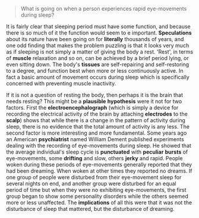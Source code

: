 > What is going on when a person experiences rapid eye-movements during sleep?



It is fairly clear that sleeping period must have some function, and because there is so much of it the function would seem to e important. **Speculations** about its nature have been going on for **literally** thousands of years, and one odd finding that makes the problem puzzling is that it looks very much as if sleeping is not simply a matter of giving the body a rest. 'Rest', in terms of **muscle** relaxation and so on, can be achieved by a brief period lying, or even sitting down. The body's **tissues** are self-repairing and self-restoring to a degree, and function best when more or less continuously active. In fact a basic amount of movement occurs during sleep which is specifically concerned with preventing muscle inactivity.



If it is not a question of resting the body, then perhaps it is the brain that needs resting? This might be a **plausible** **hypothesis** were it not for two factors. First the **electroencephalograph** (which is simply a device for recording the electrical activity of the brain by attaching **electrodes** to the **scalp**) shows that while there is a change in the pattern of activity during sleep, there is no evidence that the total amount of activity is any less. The second factor is more interesting and more fundamental. Some years ago an American **psychiatrist** named William Dement published experiments dealing with the recording of eye-movements during sleep. He showed that the average individual's sleep cycle is **punctuated** with **peculiar** **bursts** of eye-movements, some **drifting** and slow, others **jerky** and rapid. People woken during these periods of eye-movements generally reported that they had been dreaming. When woken at other times they reported no dreams. If one group of people were disturbed from their eye-movement sleep for several nights on end, and another group were disturbed for an equal period of time but when they were no exhibiting eye-movements, the first group began to show some personality disorders while the others seemed more or less unaffected. The **implications** of all this were that it was not the disturbance of sleep that mattered, but the disturbance of dreaming.